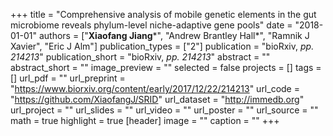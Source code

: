 +++
title = "Comprehensive analysis of mobile genetic elements in the gut microbiome reveals phylum-level niche-adaptive gene pools"
date = "2018-01-01"
authors = ["**Xiaofang Jiang**&ast;", "Andrew Brantley Hall&ast;", "Ramnik J Xavier", "Eric J Alm"]
publication_types = ["2"]
publication = "bioRxiv, _pp. 214213_"
publication_short = "bioRxiv, _pp. 214213_"
abstract = ""
abstract_short = ""
image_preview = ""
selected = false
projects = []
tags = []
url_pdf = ""
url_preprint = "https://www.biorxiv.org/content/early/2017/12/22/214213"
url_code = "https://github.com/XiaofangJ/SRID"
url_dataset = "http://immedb.org"
url_project = ""
url_slides = ""
url_video = ""
url_poster = ""
url_source = ""
math = true
highlight = true
[header]
image = ""
caption = ""
+++

